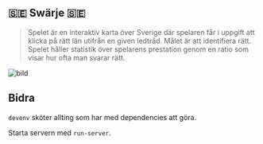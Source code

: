 ## 🇸🇪 Swärje 🇸🇪

> Spelet är en interaktiv karta över Sverige där spelaren får i uppgift att klicka på rätt län utifrån en given ledtråd. Målet är att identifiera rätt. Spelet håller statistik över spelarens prestation genom en ratio som visar hur ofta man svarar rätt.

![bild](https://github.com/user-attachments/assets/19d51cd0-92ea-4d39-9be0-3281cd9c255f)


## Bidra

`devenv` sköter allting som har med dependencies att göra.

Starta servern med `run-server`.
